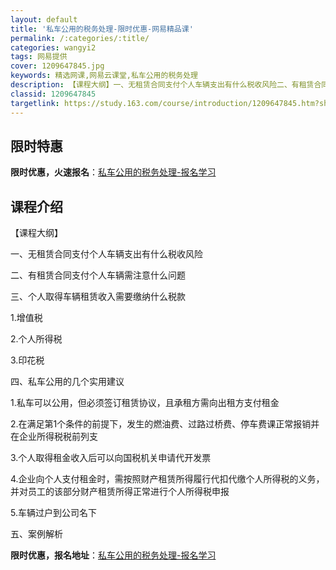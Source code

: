 ```yaml
---
layout: default
title: '私车公用的税务处理-限时优惠-网易精品课'
permalink: /:categories/:title/
categories: wangyi2
tags: 网易提供
cover: 1209647845.jpg
keywords: 精选网课,网易云课堂,私车公用的税务处理
description: 【课程大纲】一、无租赁合同支付个人车辆支出有什么税收风险二、有租赁合同支付个人车辆需注意什么问题三、个人取得车辆租赁收入
classid: 1209647845
targetlink: https://study.163.com/course/introduction/1209647845.htm?share=1&shareId=1025206652&utm_campaign=share&utm_medium=iphoneShare&utm_source=&utm_u=1025206652
---
```


## 限时特惠

**限时优惠，火速报名**：[私车公用的税务处理-报名学习](https://study.163.com/course/introduction/1209647845.htm?share=1&shareId=1025206652&utm_campaign=share&utm_medium=iphoneShare&utm_source=&utm_u=1025206652)

## 课程介绍

【课程大纲】

一、无租赁合同支付个人车辆支出有什么税收风险

二、有租赁合同支付个人车辆需注意什么问题

三、个人取得车辆租赁收入需要缴纳什么税款

1.增值税

2.个人所得税

3.印花税

四、私车公用的几个实用建议

1.私车可以公用，但必须签订租赁协议，且承租方需向出租方支付租金

2.在满足第1个条件的前提下，发生的燃油费、过路过桥费、停车费课正常报销并在企业所得税税前列支

3.个人取得租金收入后可以向国税机关申请代开发票

4.企业向个人支付租金时，需按照财产租赁所得履行代扣代缴个人所得税的义务，并对员工的该部分财产租赁所得正常进行个人所得税申报

5.车辆过户到公司名下

五、案例解析

**限时优惠，报名地址**：[私车公用的税务处理-报名学习](https://study.163.com/course/introduction/1209647845.htm?share=1&shareId=1025206652&utm_campaign=share&utm_medium=iphoneShare&utm_source=&utm_u=1025206652)

